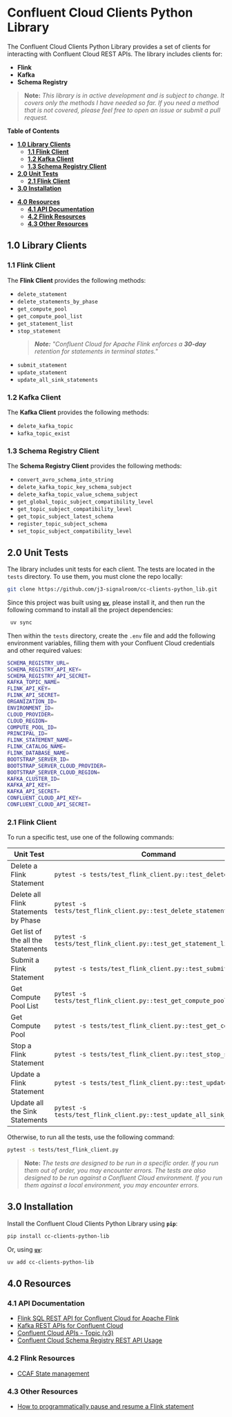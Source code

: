 # Confluent Cloud Clients Python Library

The Confluent Cloud Clients Python Library provides a set of clients for interacting with Confluent Cloud REST APIs. The library includes clients for:
+ **Flink**
+ **Kafka**
+ **Schema Registry**

> **Note:** _This library is in active development and is subject to change.  It covers only the methods I have needed so far.  If you need a method that is not covered, please feel free to open an issue or submit a pull request._

**Table of Contents**

<!-- toc -->
- [**1.0 Library Clients**](#10-library-clients)
    * [**1.1 Flink Client**](#11-flink-client)
    * [**1.2 Kafka Client**](#12-kafka-client)
    * [**1.3 Schema Registry Client**](#13-schema-registry-client)
- [**2.0 Unit Tests**](#20-unit-tests)
    * [**2.1 Flink Client**](#21-flink-client)
- [**3.0 Installation**](#30-installation)
+ [**4.0 Resources**](#40-resources)
    * [**4.1 API Documentation**](#41-api-documentation)
    * [**4.2 Flink Resources**](#42-flink-resources)
    * [**4.3 Other Resources**](#43-other-resources)
<!-- tocstop -->

## **1.0 Library Clients**

### **1.1 Flink Client**
The **Flink Client** provides the following methods:
- `delete_statement`
- `delete_statements_by_phase`
- `get_compute_pool`
- `get_compute_pool_list`
- `get_statement_list`
- `stop_statement`
    > _**Note:**  "Confluent Cloud for Apache Flink enforces a **30-day** retention for statements in terminal states."_
- `submit_statement`
- `update_statement`
- `update_all_sink_statements`

### **1.2 Kafka Client**
The **Kafka Client** provides the following methods:
- `delete_kafka_topic`
- `kafka_topic_exist`

### **1.3 Schema Registry Client**
The **Schema Registry Client** provides the following methods:
- `convert_avro_schema_into_string`
- `delete_kafka_topic_key_schema_subject`
- `delete_kafka_topic_value_schema_subject`
- `get_global_topic_subject_compatibility_level`
- `get_topic_subject_compatibility_level`
- `get_topic_subject_latest_schema`
- `register_topic_subject_schema`
- `set_topic_subject_compatibility_level`

## **2.0 Unit Tests**
The library includes unit tests for each client. The tests are located in the `tests` directory.  To use them, you must clone the repo locally:

```bash
git clone https://github.com/j3-signalroom/cc-clients-python_lib.git
```

 Since this project was built using [**`uv`**](https://docs.astral.sh/uv/), please install it, and then run the following command to install all the project dependencies:

```bash
 uv sync
 ```

Then within the `tests` directory, create the `.env` file and add the following environment variables, filling them with your Confluent Cloud credentials and other required values:

```bash
SCHEMA_REGISTRY_URL=
SCHEMA_REGISTRY_API_KEY=
SCHEMA_REGISTRY_API_SECRET=
KAFKA_TOPIC_NAME=
FLINK_API_KEY=
FLINK_API_SECRET=
ORGANIZATION_ID=
ENVIRONMENT_ID=
CLOUD_PROVIDER=
CLOUD_REGION=
COMPUTE_POOL_ID=
PRINCIPAL_ID=
FLINK_STATEMENT_NAME=
FLINK_CATALOG_NAME=
FLINK_DATABASE_NAME=
BOOTSTRAP_SERVER_ID=
BOOTSTRAP_SERVER_CLOUD_PROVIDER=
BOOTSTRAP_SERVER_CLOUD_REGION=
KAFKA_CLUSTER_ID=
KAFKA_API_KEY=
KAFKA_API_SECRET=
CONFLUENT_CLOUD_API_KEY=
CONFLUENT_CLOUD_API_SECRET=
```

### **2.1 Flink Client**
To run a specific test, use one of the following commands:

Unit Test|Command
-|-
Delete a Flink Statement|`pytest -s tests/test_flink_client.py::test_delete_statement`
Delete all Flink Statements by Phase|`pytest -s tests/test_flink_client.py::test_delete_statements_by_phase`
Get list of the all the Statements|`pytest -s tests/test_flink_client.py::test_get_statement_list`
Submit a Flink Statement|`pytest -s tests/test_flink_client.py::test_submit_statement`
Get Compute Pool List|`pytest -s tests/test_flink_client.py::test_get_compute_pool_list`
Get Compute Pool|`pytest -s tests/test_flink_client.py::test_get_compute_pool`
Stop a Flink Statement|`pytest -s tests/test_flink_client.py::test_stop_statement`
Update a Flink Statement|`pytest -s tests/test_flink_client.py::test_update_statement`
Update all the Sink Statements|`pytest -s tests/test_flink_client.py::test_update_all_sink_statements`

Otherwise, to run all the tests, use the following command:
```bash
pytest -s tests/test_flink_client.py
```

> **Note:** _The tests are designed to be run in a specific order.  If you run them out of order, you may encounter errors.  The tests are also designed to be run against a Confluent Cloud environment.  If you run them against a local environment, you may encounter errors._

## **3.0 Installation**
Install the Confluent Cloud Clients Python Library using **`pip`**:
```bash
pip install cc-clients-python-lib
```

Or, using [**`uv`**](https://docs.astral.sh/uv/):
```bash
uv add cc-clients-python-lib
```

## **4.0 Resources**

### **4.1 API Documentation**
* [Flink SQL REST API for Confluent Cloud for Apache Flink](https://docs.confluent.io/cloud/current/flink/operate-and-deploy/flink-rest-api.html)
* [Kafka REST APIs for Confluent Cloud](https://docs.confluent.io/cloud/current/kafka-rest/kafka-rest-cc.html)
* [Confluent Cloud APIs - Topic (v3)](https://docs.confluent.io/cloud/current/api.html#tag/Topic-(v3))
* [Confluent Cloud Schema Registry REST API Usage](https://docs.confluent.io/cloud/current/sr/sr-rest-apis.html)

### **4.2 Flink Resources**
* [CCAF State management](https://docs.confluent.io/cloud/current/flink/concepts/overview.html#state-management)

### **4.3 Other Resources**
* [How to programmatically pause and resume a Flink statement](.blog/how-to-programmatically-pause-and-resume-a-flink-statement.md)